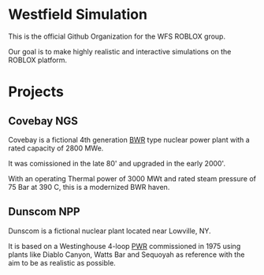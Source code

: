 # Westfield Simulation
This is the official Github Organization for the WFS ROBLOX group.

Our goal is to make highly realistic and interactive simulations on the ROBLOX platform.

# Projects
## Covebay NGS
Covebay is a fictional 4th generation [BWR](https://en.wikipedia.org/wiki/Boiling_water_reactor) type nuclear power plant with a rated capacity of 2800 MWe.

It was comissioned in the late 80' and upgraded in the early 2000'.

With an operating Thermal power of 3000 MWt and rated steam pressure of 75 Bar at 390 C, this is a modernized BWR haven.

## Dunscom NPP
Dunscom is a fictional nuclear plant located near Lowville, NY.

It is based on a Westinghouse 4-loop [PWR](https://en.wikipedia.org/wiki/Pressurized_water_reactor) commissioned in 1975 using plants like Diablo Canyon, Watts Bar and Sequoyah as reference with the aim to be as realistic as possible.
